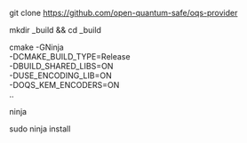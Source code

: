 git clone https://github.com/open-quantum-safe/oqs-provider

mkdir _build && cd _build



cmake -GNinja \
  -DCMAKE_BUILD_TYPE=Release \
  -DBUILD_SHARED_LIBS=ON \
  -DUSE_ENCODING_LIB=ON \
  -DOQS_KEM_ENCODERS=ON \
  ..

ninja

sudo ninja install
